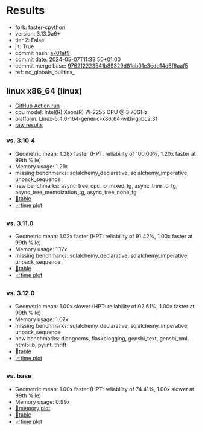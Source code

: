 # Results

- fork: faster-cpython
- version: 3.13.0a6+
- tier 2: False
- jit: True
- commit hash: [a701af9](https://github.com/faster%2dcpython/cpython/commit/a701af9)
- commit date: 2024-05-07T11:33:50+01:00
- commit merge base: [976212223541b89329d81ab01e3edd14d8f6aaf5](https://github.com/faster%2dcpython/cpython/commit/976212223541b89329d81ab01e3edd14d8f6aaf5)
- ref: no_globals_builtins_

## linux x86_64 (linux)

- [GitHub Action run](https://github.com/faster-cpython/benchmarking/actions/runs/8983880049)
- cpu model: Intel(R) Xeon(R) W-2255 CPU @ 3.70GHz
- platform: Linux-5.4.0-164-generic-x86_64-with-glibc2.31
- [raw results](bm-20240507-linux-x86_64-faster%252dcpython-no_globals_builtins_-3.13.0a6%2B-a701af9.json)

### vs. 3.10.4

- Geometric mean: 1.28x faster (HPT: reliability of 100.00%, 1.20x faster at 99th %ile)
- Memory usage: 1.21x
- missing benchmarks: sqlalchemy_declarative, sqlalchemy_imperative, unpack_sequence
- new benchmarks: async_tree_cpu_io_mixed_tg, async_tree_io_tg, async_tree_memoization_tg, async_tree_none_tg
- [📄table](bm-20240507-linux-x86_64-faster%252dcpython-no_globals_builtins_-3.13.0a6%2B-a701af9-vs-3.10.4.md)
- [📈time plot](bm-20240507-linux-x86_64-faster%252dcpython-no_globals_builtins_-3.13.0a6%2B-a701af9-vs-3.10.4.png)

### vs. 3.11.0

- Geometric mean: 1.02x faster (HPT: reliability of 91.42%, 1.00x faster at 99th %ile)
- Memory usage: 1.12x
- missing benchmarks: sqlalchemy_declarative, sqlalchemy_imperative, unpack_sequence
- [📄table](bm-20240507-linux-x86_64-faster%252dcpython-no_globals_builtins_-3.13.0a6%2B-a701af9-vs-3.11.0.md)
- [📈time plot](bm-20240507-linux-x86_64-faster%252dcpython-no_globals_builtins_-3.13.0a6%2B-a701af9-vs-3.11.0.png)

### vs. 3.12.0

- Geometric mean: 1.00x slower (HPT: reliability of 92.61%, 1.00x faster at 99th %ile)
- Memory usage: 1.07x
- missing benchmarks: sqlalchemy_declarative, sqlalchemy_imperative, unpack_sequence
- new benchmarks: djangocms, flaskblogging, genshi_text, genshi_xml, html5lib, pylint, thrift
- [📄table](bm-20240507-linux-x86_64-faster%252dcpython-no_globals_builtins_-3.13.0a6%2B-a701af9-vs-3.12.0.md)
- [📈time plot](bm-20240507-linux-x86_64-faster%252dcpython-no_globals_builtins_-3.13.0a6%2B-a701af9-vs-3.12.0.png)

### vs. base

- Geometric mean: 1.00x faster (HPT: reliability of 74.41%, 1.00x slower at 99th %ile)
- Memory usage: 0.99x
- [🧠memory plot](bm-20240507-linux-x86_64-faster%252dcpython-no_globals_builtins_-3.13.0a6%2B-a701af9-vs-base-mem.png)
- [📄table](bm-20240507-linux-x86_64-faster%252dcpython-no_globals_builtins_-3.13.0a6%2B-a701af9-vs-base.md)
- [📈time plot](bm-20240507-linux-x86_64-faster%252dcpython-no_globals_builtins_-3.13.0a6%2B-a701af9-vs-base.png)

